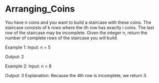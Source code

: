 # Arranging_Coins

You have n coins and you want to build a staircase with these coins. The staircase consists of k rows where the ith row has exactly i coins. The last row of the staircase may be incomplete. Given the integer n, return the number of complete rows of the staircase you will build.

Example 1: Input: n = 5

Output: 2

Example 2: Input: n = 8

Output: 3 Explanation: Because the 4th row is incomplete, we return 3.

